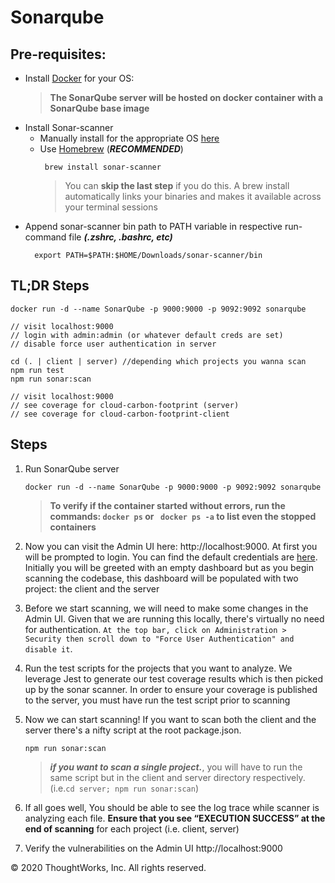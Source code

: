 # Sonarqube

## Pre-requisites:
* Install [Docker](https://www.docker.com/get-started) for your OS: 
  >**The SonarQube server will be hosted on docker container with a SonarQube base image**
* Install Sonar-scanner
  * Manually install for the appropriate OS [here](https://docs.sonarqube.org/latest/analysis/scan/sonarscanner/)
  * Use [Homebrew](https://brew.sh/) (***RECOMMENDED***)
      ```
       brew install sonar-scanner
       ```
    >You can **skip the last step** if you do this. A brew install automatically links your binaries and makes it available across your terminal sessions
* Append sonar-scanner bin path to PATH variable in respective run-command file ***(.zshrc, .bashrc, etc)*** 
     ```
       export PATH=$PATH:$HOME/Downloads/sonar-scanner/bin
     ```
  
## TL;DR Steps
```
docker run -d --name SonarQube -p 9000:9000 -p 9092:9092 sonarqube

// visit localhost:9000
// login with admin:admin (or whatever default creds are set)
// disable force user authentication in server

cd (. | client | server) //depending which projects you wanna scan
npm run test 
npm run sonar:scan

// visit localhost:9000
// see coverage for cloud-carbon-footprint (server)
// see coverage for cloud-carbon-footprint-client
```
## Steps
1. Run SonarQube server
      ```
      docker run -d --name SonarQube -p 9000:9000 -p 9092:9092 sonarqube
      ```
    >**To verify if the container started without errors, run the commands:
`docker ps` or ` docker ps -a` to list even the stopped containers**

1. Now you can visit the Admin UI here: http://localhost:9000.
At first you will be prompted to login. You can find the default credentials are [here](https://docs.sonarqube.org/latest/instance-administration/security/). Initially you will be greeted with an empty dashboard but as you begin scanning the codebase, this dashboard will be populated with two project: the client and the server
1. Before we start scanning, we will need to make some changes in the Admin UI. Given that we are running this locally, there's virtually no need for authentication. `At the top bar, click on Administration > Security then scroll down to "Force User Authentication" and disable it`.
1. Run the test scripts for the projects that you want to analyze. We leverage Jest to generate our test coverage results which is then picked up by the sonar scanner. In order to ensure your coverage is published to the server, you must have run the test script prior to scanning
1. Now we can start scanning! If you want to scan both the client and the server there's a nifty script at the root package.json.
    ```
    npm run sonar:scan
    ```
    >***if you want to scan a single project.***, you will have to run the same script but in the client and server directory respectively. (i.e.`cd server; npm run sonar:scan`)
1. If all goes well, You should be able to see the log trace while scanner is analyzing each file.  **Ensure that you see “EXECUTION SUCCESS” at the end of scanning** for each project (i.e. client, server)
1. Verify the vulnerabilities on the Admin UI http://localhost:9000    

© 2020 ThoughtWorks, Inc. All rights reserved.